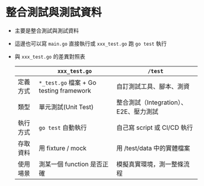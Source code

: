 # 整合測試與測試資料

- 主要是整合測試與測試資料
- 這邊也可以寫 `main.go` 直接執行或 `xxx_test.go` 跑 `go test` 執行
- 與 `xxx_test.go` 的差異對照表

  | | `xxx_test.go`                         | `/test`                     |
  |---|---------------------------------------|-----------------------------|
  | 定義方式 | `*_test.go` 檔案 + Go testing framework | 自訂測試工具、腳本、測資                |
  | 類型 | 單元測試(Unit Test)                       | 整合測試（Integration）、E2E、壓力測試  |
  | 執行方式 | `go test` 自動執行                       | 自己寫 script 或 CI/CD 執行  |
  | 存取資料 | 用 fixture / mock                      | 用 /test/data 中的實體檔案  |
  | 使用場景 | 測某一個 function 是否正確                      | 模擬真實環境，測一整條流程  |

